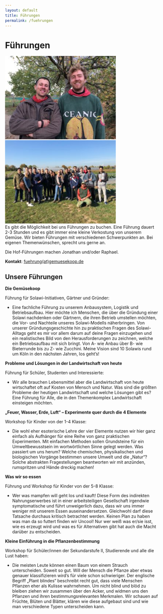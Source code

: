 ```yaml
---
layout: default
title: Führungen
permalink: /fuehrungen
---
```


# Führungen

<div class="grid" markdown="1">
<img loading="lazy" width="365px" height="274px" alt="Foto Jonathan und Raphael" src="/assets/images/fuehrungen/hoffuehrung1.jpg"/>
<img loading="lazy" width="365px" height="274px" alt="Gruppenfoto von einer Führung" src="/assets/images/fuehrungen/hoffuehrung2.jpg">
</div>
Es gibt die Möglichkeit bei uns Führungen zu buchen. Eine Führung dauert 2-3 Stunden und es gibt immer eine kleine Verkostung von unserem Gemüse. Wir bieten Führungen mit verschiedenen Schwerpunkten an. Bei eigenen Themenwünschen, sprecht uns gerne an.

Die Hof-Führungen machen Jonathan und/oder Raphael.

__Kontakt__: [fuehrung(at)gemuesekoop.de](mailto:fuehrung(at)gemuesekoop.de)


## Unsere Führungen

__Die Gemüsekoop__  

Führung für Solawi-Initiativen, Gärtner und Gründer:

* Eine fachliche Führung zu unserem Anbausystem, Logistik und Betriebsaufbau. Hier möchte ich Menschen, die über die Gründung einer Solawi nachdenken oder Gärtnern, die ihren Betrieb umstellen möchten, die Vor- und Nachteile unseres Solawi-Modells näherbringen. Von unserer Gründungsgeschichte hin zu praktischen Fragen des Solawi-Alltags geht es mir vor allem darum auf deine Fragen einzugehen und ein realistisches Bild von den Herausforderungen zu zeichnen, welche ein Betriebsaufbau mit sich bringt. Von A- wie Anbau über B- wie Bieterrunde bis zu Z- wie Zucchini. Meine Vision sind 10 Solawis rund um Köln in den nächsten Jahren, los geht’s!

__Probleme und Lösungen in der Landwirtschaft von heute__  

Führung für Schüler, Studenten und Interessierte:

* Wir alle brauchen Lebensmittel aber die Landwirtschaft von heute wirtschaftet oft auf Kosten von Mensch und Natur. Was sind die größten Probleme der heutigen Landwirtschaft und welche Lösungen gibt es? Eine Führung für Alle, die in den Themenkomplex Landwirtschaft einsteigen möchten.

__„Feuer, Wasser, Erde, Luft“ – Experimente quer durch die 4 Elemente__

Workshop für Kinder von der 1-4 Klasse:

* Die wohl eher esoterische Lehre der vier Elemente nutzen wir hier ganz einfach als Aufhänger für eine Reihe von ganz praktischen Experimenten. Mit einfachen Methoden sollen Grundsteine für ein Umweltbewusstsein im wortwörtlichen Sinne gelegt werden. Was passiert um uns herum? Welche chemischen, physikalischen und biologischen Vorgänge bestimmen unsere Umwelt und die „Natur“? Solche abstrakten Fragestellungen beantworten wir mit anzünden, rumspritzen und Hände dreckig machen!

__Was wir so essen__

Führung und Workshop für Kinder von der 5-8 Klasse:

* Wer was mampfen will geht los und kauft! Diese Form des indirekten Nahrungserwerbes ist in einer arbeitsteiligen Gesellschaft irgendwie symptomatische und führt unweigerlich dazu, dass wir uns immer weniger mit unserem Essen auseinandersetzen. Gleichwohl darf diese Tatsache durchaus kritisch betrachtet werden. Keinen Plan zu haben was man da so futtert finden wir Uncool! Nur wer weiß was er/sie isst, wie es erzeugt wird und was es für Alternativen gibt hat auch die Macht darüber zu entscheiden.

__Kleine Einführung in die Pflanzenbestimmung__

Workshop für Schüler/innen der Sekundarstufe II, Studierende und alle die Lust haben:

* Die meisten Leute können einen Baum von einem Strauch unterscheiden. Soweit so gut. Will der Mensch die Pflanze aber etwas genauer klassifizieren wird’s für viele schon schwieriger. Der englische Begriff „Plant blindes“ beschreibt recht gut, dass viele Menschen Pflanzen eher als Kulisse wahrnehmen. Um nicht blind und blöd zu bleiben ziehen wir zusammen über den Acker, und widmen uns den Pflanzen und ihren bestimmungsrelevanten Merkmalen. Wir schauen auf Früchte, Blüten und Blätter, klären wie diese aufgebaut sind und wie man verschiedene Typen unterscheiden kann.